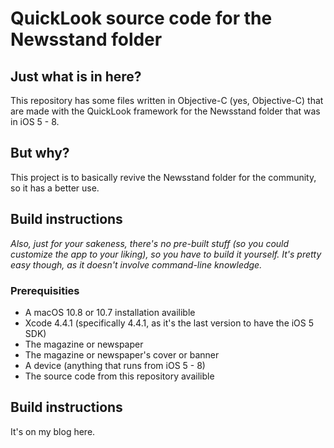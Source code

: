 # QuickLook source code for the Newsstand folder #
## Just what is in here? ##
This repository has some files written in Objective-C (yes, Objective-C) that are made with the QuickLook framework for the Newsstand folder that was in iOS 5 - 8. 
## But why? ##
This project is to basically revive the Newsstand folder for the community, so it has a better use.
## Build instructions ##
*Also, just for your sakeness, there's no pre-built stuff (so you could customize the app to your liking), so you have to build it yourself. It's pretty easy though, as it doesn't involve command-line knowledge.*
### Prerequisities ###
- A macOS 10.8 or 10.7 installation availible
- Xcode 4.4.1 (specifically 4.4.1, as it's the last version to have the iOS 5 SDK)
- The magazine or newspaper
- The magazine or newspaper's cover or banner
- A device (anything that runs from iOS 5 - 8)
- The source code from this repository availible
## Build instructions ##
It's on my blog here.
